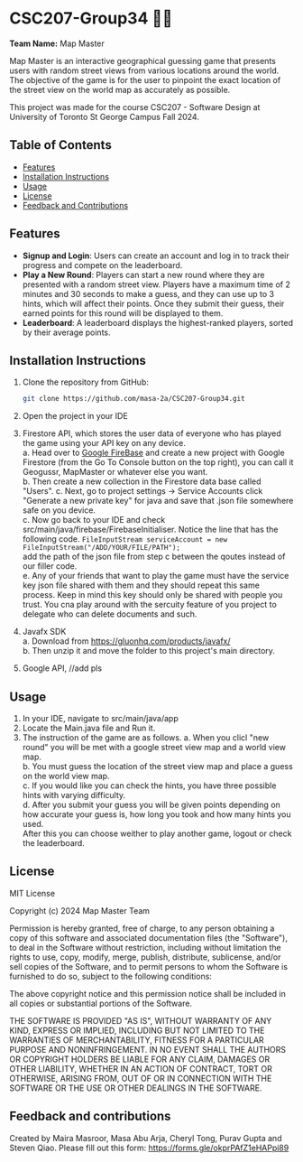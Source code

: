 # CSC207-Group34 🗻🍃

**Team Name:** Map Master

Map Master is an interactive geographical guessing game that presents users with random street views from various locations around the world. The objective of the game is for the user to pinpoint the exact location of the street view on the world map as accurately as possible. 

This project was made for the course CSC207 - Software Design at University of Toronto St George Campus Fall 2024.

## Table of Contents
- [Features](#features)
- [Installation Instructions](#installation-instructions)
- [Usage](#usage)
- [License](#license)
- [Feedback and Contributions](#feedback-and-contributions)

## Features
- **Signup and Login**: Users can create an account and log in to track their progress and compete on the leaderboard.
- **Play a New Round**: Players can start a new round where they are presented with a random street view. Players have a maximum time of 2 minutes and 30 seconds to make a guess, and they can use up to 3 hints, which will affect their points. Once they submit their guess, their earned points for this round will be displayed to them.
- **Leaderboard**: A leaderboard displays the highest-ranked players, sorted by their average points.

## Installation Instructions
1. Clone the repository from GitHub:
   ```bash
   git clone https://github.com/masa-2a/CSC207-Group34.git
2. Open the project in your IDE
3. Firestore API, which stores the user data of everyone who has played the game using your API key on any device.   
         a. Head over to [Google FireBase](https://firebase.google.com/) and create a new project with Google Firestore (from the Go To Console button on the top                 right), you can call it Geogussr, MapMaster or whatever else you want.  
         b. Then create a new collection in the Firestore data base called "Users".
         c. Next, go to project settings -> Service Accounts click "Generate a new private key" for java and save that .json file somewhere safe on you device.    
         c. Now go back to your IDE and check src/main/java/firebase/FirebaseInitialiser. Notice the line that has the following code. 
      ```FileInputStream serviceAccount = new FileInputStream("/ADD/YOUR/FILE/PATH");```  
            add the path of the json file from step c between the qoutes instead of our filler code.  
         e. Any of your friends that want to play the game must have the service key json file shared with them and they should repeat this same process. Keep in                 mind this key should only be shared with people you trust. You cna play around with the sercuity feature of you project to delegate who can delete                    documents and such.
4. Javafx SDK   
         a. Download from https://gluonhq.com/products/javafx/  
         b. Then unzip it and move the folder to this project's main directory.

5. Google API, //add pls



## Usage
1. In your IDE, navigate to src/main/java/app
2. Locate the Main.java file and Run it.
3. The instruction of the game are as follows.
    a. When you clicl "new round" you will be met with a google street view map and a world view map.  
    b. You must guess the location of the street view map and place a guess on the world view map.  
    c. If you would like you can check the hints, you have three possible hints with varying difficulty.  
    d. After you submit your guess you will be given points depending on how accurate your guess is, how long you took and how many hints you used.  
   After this you can choose weither to play another game, logout or check the leaderboard. 
   

## License
MIT License

Copyright (c) 2024 Map Master Team

Permission is hereby granted, free of charge, to any person obtaining a copy of this software and associated documentation files (the "Software"), to deal in the Software without restriction, including without limitation the rights to use, copy, modify, merge, publish, distribute, sublicense, and/or sell copies of the Software, and to permit persons to whom the Software is furnished to do so, subject to the following conditions:

The above copyright notice and this permission notice shall be included in all copies or substantial portions of the Software.

THE SOFTWARE IS PROVIDED "AS IS", WITHOUT WARRANTY OF ANY KIND, EXPRESS OR IMPLIED, INCLUDING BUT NOT LIMITED TO THE WARRANTIES OF MERCHANTABILITY, FITNESS FOR A PARTICULAR PURPOSE AND NONINFRINGEMENT. IN NO EVENT SHALL THE AUTHORS OR COPYRIGHT HOLDERS BE LIABLE FOR ANY CLAIM, DAMAGES OR OTHER LIABILITY, WHETHER IN AN ACTION OF CONTRACT, TORT OR OTHERWISE, ARISING FROM, OUT OF OR IN CONNECTION WITH THE SOFTWARE OR THE USE OR OTHER DEALINGS IN THE SOFTWARE.


## Feedback and contributions
Created by Maira Masroor, Masa Abu Arja, Cheryl Tong, Purav Gupta and Steven Qiao.
Please fill out this form: https://forms.gle/okprPAfZ1eHAPpi89












